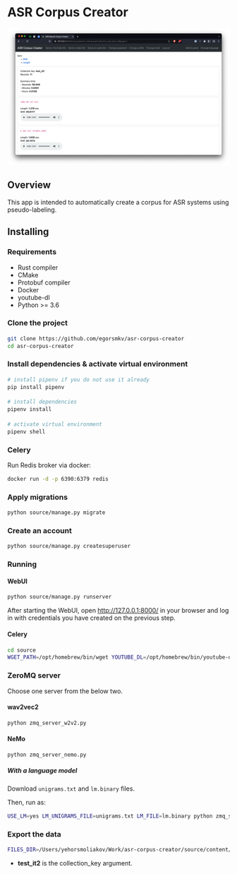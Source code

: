 # ASR Corpus Creator

<a href="src/branch/master/screenshots/screen1.jpg"><img src="./screenshots/screen1.jpg" width="600"></a>

## Overview

This app is intended to automatically create a corpus for ASR systems using pseudo-labeling.

## Installing

### Requirements

- Rust compiler
- CMake
- Protobuf compiler
- Docker
- youtube-dl
- Python >= 3.6

### Clone the project

```bash
git clone https://github.com/egorsmkv/asr-corpus-creator
cd asr-corpus-creator
```

### Install dependencies & activate virtual environment

```bash
# install pipenv if you do not use it already
pip install pipenv

# install dependencies
pipenv install

# activate virtual environment
pipenv shell
```

### Celery

Run Redis broker via docker:

```bash
docker run -d -p 6390:6379 redis
```

### Apply migrations

```bash
python source/manage.py migrate
```

### Create an account

```bash
python source/manage.py createsuperuser
```

### Running

#### WebUI

```bash
python source/manage.py runserver
```

After starting the WebUI, open http://127.0.0.1:8000/ in your browser and log in with credentials you have created on the previous step.

#### Celery

```bash
cd source
WGET_PATH=/opt/homebrew/bin/wget YOUTUBE_DL=/opt/homebrew/bin/youtube-dl FFMPEG_PATH=/opt/homebrew/bin/ffmpeg celery -A app worker -l INFO --concurrency 1
```

### ZeroMQ server

Choose one server from the below two.

#### wav2vec2

```bash
python zmq_server_w2v2.py
```

#### NeMo

```bash
python zmq_server_nemo.py
```

##### With a language model

Download `unigrams.txt` and `lm.binary` files.

Then, run as:

```bash
USE_LM=yes LM_UNIGRAMS_FILE=unigrams.txt LM_FILE=lm.binary python zmq_server_nemo.py
```

### Export the data

```bash
FILES_DIR=/Users/yehorsmoliakov/Work/asr-corpus-creator/source/content/media/audios/ python source/manage.py export_utterances_as_jsonl test_it2 > records.jsonl
```

- **test_it2** is the collection_key argument.
